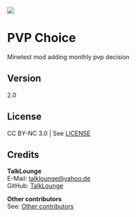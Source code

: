 ![](https://i.imgur.com/1fHSHc7.png)
# PVP Choice
Minetest mod adding monthly pvp decision

## Version
2.0

## License
CC BY-NC 3.0 | See [LICENSE](https://github.com/TalkLounge/pvp_choice/blob/master/LICENSE.md "Link to LICENSE.md")

## Credits
**TalkLounge**  
E-Mail: talklounge@yahoo.de  
GitHub: [TalkLounge](https://github.com/TalkLounge/ "Link to TalkLounge's GitHub")

**Other contributors**  
See: [Other contributors](https://github.com/TalkLounge/pvp_choice/graphs/contributors "Link to other contributors")

